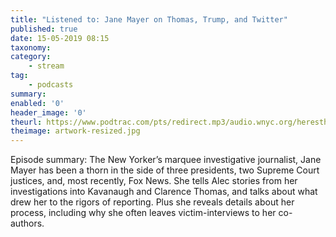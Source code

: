 ```yaml
---
title: "Listened to: Jane Mayer on Thomas, Trump, and Twitter"
published: true
date: 15-05-2019 08:15
taxonomy:
category:
	- stream
tag:
	- podcasts
summary:
enabled: '0'
header_image: '0'
theurl: https://www.podtrac.com/pts/redirect.mp3/audio.wnyc.org/heresthething/heresthething043019_mayerpod.mp3
theimage: artwork-resized.jpg
--- 
```

Episode summary: The New Yorker’s marquee investigative journalist, Jane Mayer has been a thorn in the side of three presidents, two Supreme Court justices, and, most recently, Fox News. She tells Alec stories from her investigations into Kavanaugh and Clarence Thomas, and talks about what drew her to the rigors of reporting. Plus she reveals details about her process, including why she often leaves victim-interviews to her co-authors.
